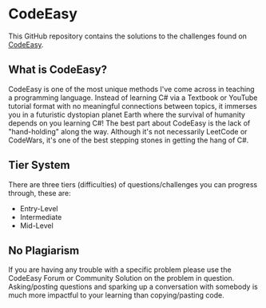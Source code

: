 # CodeEasy

This GitHub repository contains the solutions to the challenges found on [CodeEasy](https://www.codeeasy.io).

## What is CodeEasy?

CodeEasy is one of the most unique methods I've come across in teaching a programming language. Instead of learning C# via a Textbook or YouTube tutorial format with no meaningful connections between topics, it immerses you in a futuristic dystopian planet Earth where the survival of humanity depends on you learning C#! The best part about CodeEasy is the lack of "hand-holding" along the way. Although it's not necessarily LeetCode or CodeWars, it's one of the best stepping stones in getting the hang of C#.

## Tier System

There are three tiers (difficulties) of questions/challenges you can progress through, these are: 
- Entry-Level
- Intermediate
- Mid-Level

<!--- 
## List of Challenges 

### Entry-Level:

* []() - "Text"
--->

## No Plagiarism
If you are having any trouble with a specific problem please use the CodeEasy Forum or Community Solution on the problem in question. Asking/posting questions and sparking up a conversation with somebody is much more impactful to your learning than copying/pasting code.
